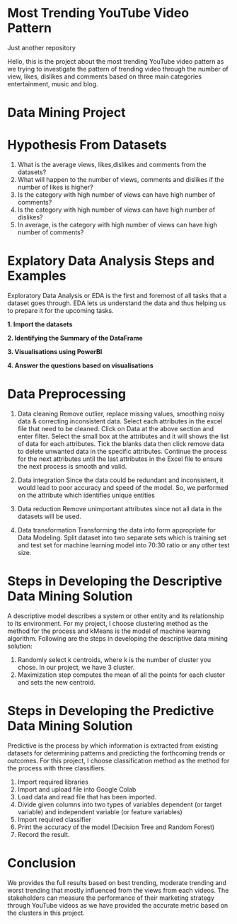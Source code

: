 # Most Trending YouTube Video Pattern
Just another repository

Hello, this is the project about the most trending YouTube video pattern as we trying to investigate the pattern of trending video through the number of view, likes, dislikes and comments based on three main categories entertainment, music and blog.


# Data Mining Project
# Hypothesis From Datasets
1. What is the average views, likes,dislikes and comments from the datasets?
2. What will happen to the number of views, comments and dislikes if the number of likes is higher?
3. Is the category with high number of views can have high number of comments?
4. Is the category with high number of views can have high number of dislikes?
5. In average, is the category with high number of views can have high number of comments?


# Explatory Data Analysis Steps and Examples
Exploratory Data Analysis or EDA is the first and foremost of all tasks that a dataset goes through. EDA lets us understand the data and thus helping us to prepare it for the upcoming tasks. 

**1. Import the datasets**

**2. Identifying the Summary of the DataFrame**

**3. Visualisations using PowerBI**

**4. Answer the questions based on visualisations**


# Data Preprocessing

1. Data cleaning
Remove outlier, replace missing values, smoothing noisy data & correcting inconsistent data. Select each attributes in the excel file that need to be cleaned. Click on Data at the above section and enter filter. Select the small box at the attributes and it will shows the list of data for each attributes. Tick the blanks data then click remove data to delete unwanted data in the specific attributes. Continue the process for the next attributes until the last attributes in the Excel file to ensure the next process is smooth and valid.

2. Data integration
Since the data could be redundant and inconsistent, it would lead to poor accuracy and speed of the model. So, we performed on the attribute which identifies unique entities

3. Data reduction
Remove unimportant attributes since not all data in the datasets will be used.

4. Data transformation
Transforming the data into form appropriate for Data Modeling. Split dataset into two separate sets which is training set and test set for machine learning model into 70:30 ratio or any other test size.



# Steps in Developing the Descriptive Data Mining Solution

A descriptive model describes a system or other entity and its relationship to its environment. For my project, I choose clustering method as the method for the process and kMeans is the model of machine learning algorithm. Following are the steps in developing the descriptive data mining solution:

1. Randomly select k centroids, where k is the number of cluster you chose. In our project, we have 3 cluster.
2. Maximization step computes the mean of all the points for each cluster and sets the new centroid.



# Steps in Developing the Predictive Data Mining Solution

Predictive is the process by which information is extracted from existing datasets for determining patterns and predicting the forthcoming trends or outcomes. For this project, I choose classification method as the method for the process with three classifiers. 

1. Import required libraries
2. Import and upload file into Google Colab
3. Load data and read file that has been imported.
4. Divide given columns into two types of variables dependent (or target variable) and independent variable (or feature variables)
5. Import required classifier 
6. Print the accuracy of the model (Decision Tree and Random Forest)
7. Record the result.

# Conclusion 

We provides the full results based on best trending, moderate trending and worst trending that mostly influenced from the views from each videos. The stakeholders can measure the performance of their marketing strategy through YouTube videos as we have provided the accurate metric based on the clusters in this project. 


